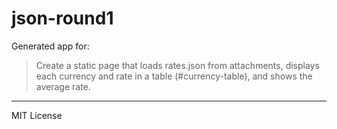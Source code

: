 # json-round1

Generated app for:

> Create a static page that loads rates.json from attachments, displays each currency and rate in a table (#currency-table), and shows the average rate.

---
MIT License